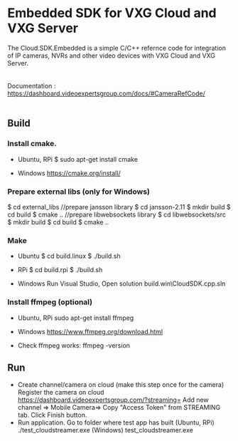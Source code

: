 # Embedded SDK for VXG Cloud and VXG Server 

The Cloud.SDK.Embedded is a simple C/C++ refernce code for integration of IP cameras, NVRs and other video devices with VXG Cloud and VXG Server. 
<br>
<br>
<br>
Documentation :
https://dashboard.videoexpertsgroup.com/docs/#CameraRefCode/
<br>
<br>
## Build
### Install cmake.
- Ubuntu, RPi
 $ sudo apt-get install cmake

 - Windows
 https://cmake.org/install/

 ### Prepare external libs (only for Windows) 
 $ cd external_libs
  //prepare jansson library
  $ cd jansson-2.11
  $ mkdir build
  $ cd build
  $ cmake ..
  //prepare libwebsockets library
  $ cd libwebsockets/src
  $ mkdir build
  $ cd build
  $ cmake ..
  
### Make
 - Ubuntu
 $ cd build.linux 
 $ ./build.sh 

 - RPi
 $ cd build.rpi
 $ ./build.sh 

 - Windows 
 Run Visual Studio, Open solution build.win\CloudSDK.cpp.sln 

### Install ffmpeg (optional)
 - Ubuntu, RPi
 sudo apt-get install ffmpeg
 - Windows
 https://www.ffmpeg.org/download.html

 - Check ffmpeg works:
 ffmpeg -version

## Run
 - Create channel/camera on cloud (make this step once for the camera)
Register the camera on cloud https://dashboard.videoexpertsgroup.com/?streaming=
Add new channel => Mobile Camera=> <Enter camera name>
Copy "Access Token" from STREAMING tab.
Click Finish button.
 - Run application. Go to folder where test app has built
 (Ubuntu, RPi) ./test_cloudstreamer.exe <IP address of camera> <Access Token>
 (Windows) test_cloudstreamer.exe <IP address of camera> <Access Token>
 